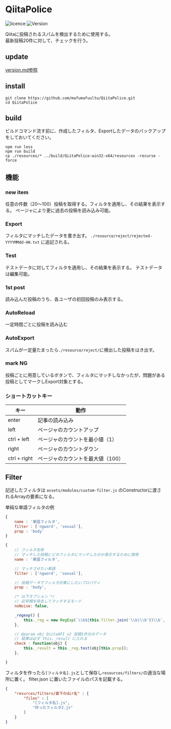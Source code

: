 # QiitaPolice

![licence](https://img.shields.io/badge/license-MIT-blue.svg)
![Version](https://img.shields.io/badge/version-0.1.0-blue.svg)

Qiitaに投稿されるスパムを検出するために使用する。  
最新投稿20件に対して、チェックを行う。

## update
[version.md参照](./version.md)

## install

```
git clone https://github.com/mafumafuultu/QiitaPolice.git
cd QiitaPolice
```

## build

ビルドコマンド流す前に、作成したフィルタ、Exportしたデータのバックアップをしておいてください。

```
npm run less
npm run build
cp ./resources/* ../build/QiitaPolice-win32-x64/resources -recurse -force
```

## 機能

### new item
任意の件数（20～100）投稿を取得する。フィルタを適用し、その結果を表示する。
ページャにより更に過去の投稿を読み込み可能。

### Export
フィルタにマッチしたデータを書き出す。
`./resource/reject/rejected-YYYYMMdd-HH.txt` に追記される。

### Test
テストデータに対してフィルタを適用し、その結果を表示する。
テストデータは編集可能。

### 1st post
読み込んだ投稿のうち、各ユーザの初回投稿のみ表示する。

### AutoReload
一定時間ごとに投稿を読み込む

### AutoExport
スパムが一定量たまったら`./resource/reject/`に検出した投稿をはき出す。

### mark NG
投稿ごとに用意しているボタンで、フィルタにマッチしなかったが、問題がある投稿としてマークしExport対象とする。

### ショートカットキー

|キー |動作 |
|-|-|
|enter |記事の読み込み|
|left |ページャのカウントアップ |
|ctrl + left |ページャのカウントを最小値（1）|
|right |ページャのカウントダウン |
|ctrl + right |ページャのカウントを最大値（100） |


## Filter
記述したフィルタは `assets/modules/custom-filter.js` のConstructorに渡されるArrayの要素になる。

単純な単語フィルタの例

```js
{
	name : '単語フィルタ',
	filter : ['ngword', 'sexual'],
	prop : 'body'
}
```

```js
{
	// フィルタ名称
	// マッチした投稿にどのフィルタにマッチしたのか表示するために使用
	name : '単語フィルタ',

	// マッチさせたい単語
	filter : ['ngword', 'sexual'],

	// 投稿データでフィルタ対象にしたいプロパティ
	prop : 'body',

	/* 以下オプション */
	// 記号類を除去してマッチするモード
	noNoise: false,

	_regexp() {
		this._reg = new RegExp(`\\b${this.filter.join('\\b|\\b')}\\b`, 'gi');
	},

	// @param obj QiitaAPI v2 投稿1件分のデータ
	// 結果は必ず this._result に入れる
	check : function(obj) {
		this._result = this._reg.test(obj[this.prop]);
	},

}
```

フィルタを作ったら`[フィルタ名].js`として保存し`resources/filters/`の適当な場所に置く。
filter.json に置いたファイルのパスを記載する。

```json
{
	"resurces/filters/直下のdir名" : {
		"files" : [
			"[フィルタ名].js",
			"作ったフィルタ2.js"
		]
	}
}
```
